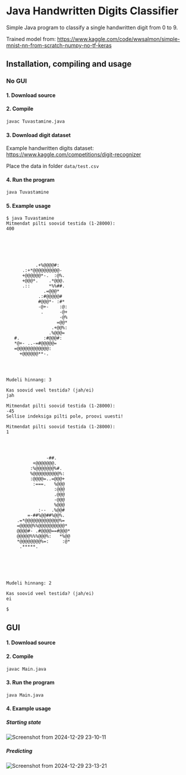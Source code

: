 ﻿# Java Handwritten Digits Classifier

Simple Java program to classify a single handwritten digit from 0 to 9.

Trained model from: https://www.kaggle.com/code/wwsalmon/simple-mnist-nn-from-scratch-numpy-no-tf-keras

## Installation, compiling and usage

### No GUI

#### 1. Download source

#### 2. Compile

```sh
javac Tuvastamine.java
```

#### 3. Download digit dataset

Example handwritten digits dataset: https://www.kaggle.com/competitions/digit-recognizer

Place the data in folder `data/test.csv`

#### 4. Run the program

```sh
java Tuvastamine
```

#### 5. Example usage

```
$ java Tuvastamine
Mitmendat pilti soovid testida (1-28000):
400






           .+%@@@@#:
      .:+*@@@@@@@@@@-
      +@@@@@@*-.  :@%.
      +@@@*.    .*@@@.
      .::       *%%##.
              .=@@@*
            .:#@@@@@#
            #@@@*- :#*
            -@+-    :@:
             .      -@+
                    -@%
                   =@@*
                 .+@@%:
                .%@@@=
   #.         :#@@@#:
   *@+- ..-=#@@@@@=
   =@@@@@@@@@@@@:
     +@@@@@@**-.




Mudeli hinnang: 3

Kas soovid veel testida? (jah/ei)
jah

Mitmendat pilti soovid testida (1-28000):
-45
Sellise indeksiga pilti pole, proovi uuesti!

Mitmendat pilti soovid testida (1-28000):
1




               -##.
          +@@@@@@@.
         :%@@@@@@@%#.
         %@@@@@@@@@@%:
         :@@@@=..=@@@+
          :===.   %@@@
                  :@@@
                  .@@@
                  -@@@
                  %@@@
            :--  .%@@#
        =-##%@@##%@@%.
    .=*@@@@@@@@@@@@@%=
    =@@@@@%%@@@@@@@@@@*
    @@@@#- .#@@@@==#@@@*
    @@@@@%%%@@@%:   *%@@
    *@@@@@@@@%=:     :@*
     .*****.






Mudeli hinnang: 2

Kas soovid veel testida? (jah/ei)
ei

$
```

## GUI

#### 1. Download source

#### 2. Compile

```sh
javac Main.java
```

#### 3. Run the program

```sh
java Main.java
```

#### 4. Example usage

##### Starting state

![Screenshot from 2024-12-29 23-10-11](https://github.com/user-attachments/assets/e484f76e-4b51-4491-a0d8-371b67191684)

##### Predicting

![Screenshot from 2024-12-29 23-13-21](https://github.com/user-attachments/assets/6b789107-cf17-4937-a1b4-9ecd7217218c)
